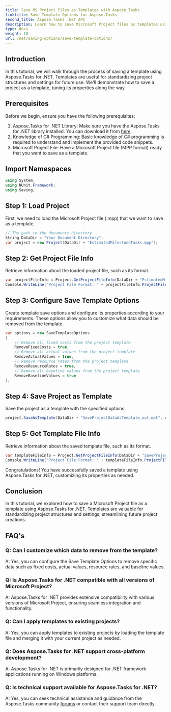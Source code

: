 ```yaml
---
title: Save MS Project Files as Templates with Aspose.Tasks
linktitle: Save Template Options for Aspose.Tasks
second_title: Aspose.Tasks .NET API
description: Learn how to save Microsoft Project files as templates using Aspose.Tasks for .NET. Customize template settings for streamlined project management.
type: docs
weight: 18
url: /net/saving-options/save-template-options/
---
```

## Introduction
In this tutorial, we will walk through the process of saving a template using Aspose.Tasks for .NET. Templates are useful for standardizing project structures and settings for future use. We'll demonstrate how to save a project as a template, tuning its properties along the way.
## Prerequisites
Before we begin, ensure you have the following prerequisites:
1. Aspose.Tasks for .NET Library: Make sure you have the Aspose.Tasks for .NET library installed. You can download it from [here](https://releases.aspose.com/tasks/net/).
2. Knowledge of C# Programming: Basic knowledge of C# programming is required to understand and implement the provided code snippets.
3. Microsoft Project File: Have a Microsoft Project file (MPP format) ready that you want to save as a template.

## Import Namespaces
```csharp
using System;
using NUnit.Framework;
using Saving;
```
## Step 1: Load Project
First, we need to load the Microsoft Project file (.mpp) that we want to save as a template.
```csharp
// The path to the documents directory.
String DataDir = "Your Document Directory";
var project = new Project(DataDir + "EstimatedMilestoneTasks.mpp");
```
## Step 2: Get Project File Info
Retrieve information about the loaded project file, such as its format.
```csharp
var projectFileInfo = Project.GetProjectFileInfo(DataDir + "EstimatedMilestoneTasks.mpp");
Console.WriteLine("Project File Format: " + projectFileInfo.ProjectFileFormat);
```
## Step 3: Configure Save Template Options
Create template save options and configure its properties according to your requirements. These options allow you to customize what data should be removed from the template.
```csharp
var options = new SaveTemplateOptions
{
	// Remove all fixed costs from the project template
	RemoveFixedCosts = true,
	// Remove all actual values from the project template
	RemoveActualValues = true,
	// Remove resource rates from the project template
	RemoveResourceRates = true,
	// Remove all baseline values from the project template
	RemoveBaselineValues = true
};
```
## Step 4: Save Project as Template
Save the project as a template with the specified options.
```csharp
project.SaveAsTemplate(DataDir + "SaveProjectDataAsTemplate_out.mpt", options);
```
## Step 5: Get Template File Info
Retrieve information about the saved template file, such as its format.
```csharp
var templateFileInfo = Project.GetProjectFileInfo(DataDir + "SaveProjectDataAsTemplate_out.mpt");
Console.WriteLine("Project File Format: " + templateFileInfo.ProjectFileFormat);
```
Congratulations! You have successfully saved a template using Aspose.Tasks for .NET, customizing its properties as needed.

## Conclusion
In this tutorial, we explored how to save a Microsoft Project file as a template using Aspose.Tasks for .NET. Templates are valuable for standardizing project structures and settings, streamlining future project creations.
## FAQ's
### Q: Can I customize which data to remove from the template?
A: Yes, you can configure the Save Template Options to remove specific data such as fixed costs, actual values, resource rates, and baseline values.
### Q: Is Aspose.Tasks for .NET compatible with all versions of Microsoft Project?
A: Aspose.Tasks for .NET provides extensive compatibility with various versions of Microsoft Project, ensuring seamless integration and functionality.
### Q: Can I apply templates to existing projects?
A: Yes, you can apply templates to existing projects by loading the template file and merging it with your current project as needed.
### Q: Does Aspose.Tasks for .NET support cross-platform development?
A: Aspose.Tasks for .NET is primarily designed for .NET framework applications running on Windows platforms.
### Q: Is technical support available for Aspose.Tasks for .NET?
A: Yes, you can seek technical assistance and guidance from the Aspose.Tasks community [forums](https://forum.aspose.com/c/tasks/15) or contact their support team directly.